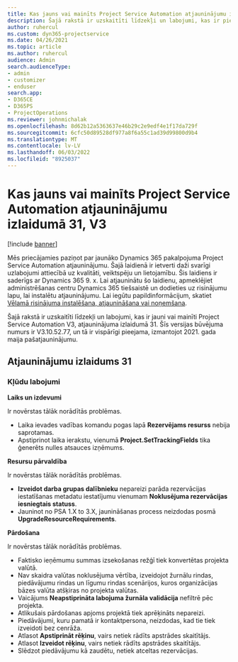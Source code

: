 ```yaml
---
title: Kas jauns vai mainīts Project Service Automation atjauninājumu izlaidumā 31, V3
description: Šajā rakstā ir uzskaitīti līdzekļi un labojumi, kas ir pieejami Project Service Automation atjauninājumu izlaidumā 31, V3.
author: ruhercul
ms.custom: dyn365-projectservice
ms.date: 04/26/2021
ms.topic: article
ms.author: ruhercul
audience: Admin
search.audienceType:
- admin
- customizer
- enduser
search.app:
- D365CE
- D365PS
- ProjectOperations
ms.reviewer: johnmichalak
ms.openlocfilehash: 8d62b12a5363637e46b29c2e9edf4e1f17da729f
ms.sourcegitcommit: 6cfc50d89528df977a8f6a55c1ad39d99800d9b4
ms.translationtype: MT
ms.contentlocale: lv-LV
ms.lasthandoff: 06/03/2022
ms.locfileid: "8925037"
---
```

# <a name="whats-new-or-changed-in-project-service-automation-update-release-31-v3"></a>Kas jauns vai mainīts Project Service Automation atjauninājumu izlaidumā 31, V3

[!include [banner](../includes/psa-now-project-operations.md)]

Mēs priecājamies paziņot par jaunāko Dynamics 365 pakalpojuma Project Service Automation atjauninājumu. Šajā laidienā ir ietverti daži svarīgi uzlabojumi attiecībā uz kvalitāti, veiktspēju un lietojamību. Šis laidiens ir saderīgs ar Dynamics 365 9. x. Lai atjauninātu šo laidienu, apmeklējiet administrēšanas centru Dynamics 365 tiešsaistē un dodieties uz risinājumu lapu, lai instalētu atjauninājumu. Lai iegūtu papildinformācijum, skatiet [Vēlamā risinājuma instalēšana, atjaunināšana vai noņemšana](/power-platform/admin/install-remove-preferred-solution).

Šajā rakstā ir uzskaitīti līdzekļi un labojumi, kas ir jauni vai mainīti Project Service Automation V3, atjauninājuma izlaidumā 31. Šīs versijas būvējuma numurs ir V3.10.52.77, un tā ir vispārīgi pieejama, izmantojot 2021. gada maija pašatjauninājumu.

## <a name="update-release-31"></a>Atjauninājumu izlaidums 31

### <a name="bug-fixes"></a>Kļūdu labojumi

**Laiks un izdevumi**

Ir novērstas tālāk norādītās problēmas.

- Laika ievades vadības komandu pogas lapā **Rezervējams resurss** nebija saprotamas.
- Apstiprinot laika ierakstu, vienumā **Project.SetTrackingFields** tika ģenerēts nulles atsauces izņēmums.

**Resursu pārvaldība**

Ir novērstas tālāk norādītās problēmas.

- **Izveidot darba grupas dalībnieku** nepareizi parāda rezervācijas iestatīšanas metadatu iestatījumu vienumam **Noklusējuma rezervācijas iesniegtais statuss**.
- Jauninot no PSA 1.X to 3.X, jaunināšanas process neizdodas posmā **UpgradeResourceRequirements**.


**Pārdošana**

Ir novērstas tālāk norādītās problēmas.

- Faktisko ieņēmumu summas izsekošanas režģī tiek konvertētas projekta valūtā.
- Nav skaidra valūtas noklusējuma vērtība, izveidojot žurnālu rindas, piedāvājumu rindas un līgumu rindas scenārijos, kuros organizācijas bāzes valūta atšķiras no projekta valūtas.
- Vaicājums **Neapstiprināta labojuma žurnāla validācija** nefiltrē pēc projekta.
- Atlikušais pārdošanas apjoms projektā tiek aprēķināts nepareizi.
- Piedāvājumi, kuru pamatā ir kontaktpersona, neizdodas, kad tie tiek izveidoti bez cenrāža.
- Atlasot **Apstiprināt rēķinu**, vairs netiek rādīts apstrādes skaitītājs.
- Atlasot **Izveidot rēķinu**, vairs netiek rādīts apstrādes skaitītājs.
- Slēdzot piedāvājumu kā zaudētu, netiek atceltas rezervācijas.







